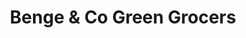 ---
title: "Benge & Co Green Grocers"
url: /nelson/benge-und-co-green-grocers/
shop: Gemüse & Obst
---